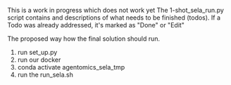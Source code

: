 This is a work in progress which does not work yet
The 1-shot_sela_run.py script contains and descriptions of what needs to be finished (todos). If a Todo was already addressed, it's marked as "Done" or "Edit"

The proposed way how the final solution should run.
1. run set_up.py
2. run our docker
3. conda activate agentomics_sela_tmp
4. run the run_sela.sh
